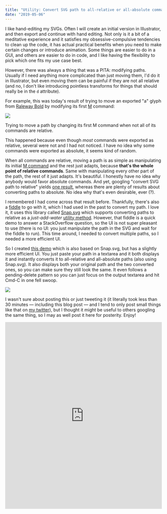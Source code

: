 ```yaml
---
title: "Utility: Convert SVG path to all-relative or all-absolute commands"
date: "2019-05-06"
---
```


I like hand-editing my SVGs. Often I will create an initial version in Illustrator, and then export and continue with hand editing. Not only is it a bit of a meditative experience and it satisfies my obsessive-compulsive tendencies to clean up the code, it has actual practical benefits when you need to make certain changes or introduce animation. Some things are easier to do in a GUI, and others are easier to do in code, and I like having the flexibility to pick which one fits my use case best.

However, there was always a thing that was a PITA: modifying paths. Usually if I need anything more complicated than just moving them, I'd do it in Illustrator, but even moving them can be painful if they are not all relative (and no, I don't like introducing pointless transforms for things that should really be in the `d` attribute).

For example, this was today's result of trying to move an exported "a" glyph from [Raleway Bold](https://fonts.google.com/specimen/Raleway) by modifying its first [M](https://developer.mozilla.org/en-US/docs/Web/SVG/Attribute/d#MoveTo_path_commands) command:

![](http://lea.verou.me/wp-content/uploads/2019/05/image.png)

Trying to move a path by changing its first M command when not all of its commands are relative.

This happened because even though _most_ commands were exported as relative, several were not and I had not noticed. I have no idea why some commands were exported as absolute, it seems kind of random.

When all commands are relative, moving a path is as simple as manipulating its initial [M command](https://developer.mozilla.org/en-US/docs/Web/SVG/Attribute/d#MoveTo_path_commands) and the rest just adapts, because **that's the whole point of relative commands**. Same with manipulating every other part of the path, the rest of it just adapts. It's beautiful. I honestly have no idea why anybody would favor absolute commands. And yet, googling "convert SVG path to relative" yields [one result](https://stackoverflow.com/questions/14179333/convert-svg-path-to-relative-commands), whereas there are plenty of results about converting paths to absolute. No idea why that's even desirable, ever (?).

I remembered I had come across that result before. Thankfully, there's also a [fiddle](http://jsfiddle.net/MC53K/) to go with it, which I had used in the past to convert my path. I love it, it uses this library called [Snap.svg](http://snapsvg.io/) which supports converting paths to relative as a _just-add-water_ [utility method](http://snapsvg.io/docs/#Snap.path.toRelative). However, that fiddle is a quick demo to answer a StackOverflow question, so the UI is not super pleasant to use (there is no UI: you just manipulate the path in the SVG and wait for the fiddle to run). This time around, I needed to convert multiple paths, so I needed a more efficient UI.

So I created [this demo](https://codepen.io/leaverou/full/RmwzKv) which is also based on Snap.svg, but has a slightly more efficient UI. You just paste your path in a textarea and it both displays it and instantly converts it to all-relative and all-absolute paths (also using Snap.svg). It also displays both your original path and the two converted ones, so you can make sure they still look the same. It even follows a pending-delete pattern so you can just focus on the output textarea and hit Cmd-C in one fell swoop.

![](http://lea.verou.me/wp-content/uploads/2019/05/image-1-1024x238.png)

I wasn't sure about posting this or just tweeting it (it literally took less than 30 minutes — including this blog post — and I tend to only post small things like that on [my twitter](https://twitter.com/leaverou)), but I thought it might be useful to others googling the same thing, so I may as well post it here for posterity. Enjoy!

<iframe src="https://codepen.io/leaverou/full/RmwzKv" width="100%" height="600" style="border: none"></iframe>
